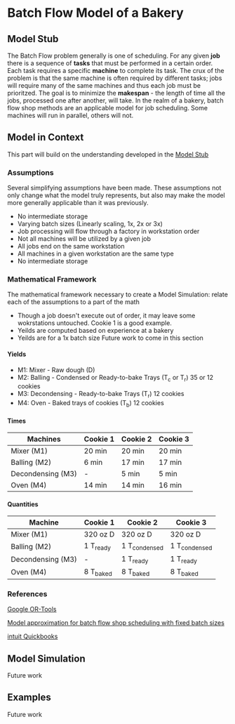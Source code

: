 # Batch Flow Model of a Bakery

## Model Stub
The Batch Flow problem generally is one of scheduling. For any given **job** there is a sequence of **tasks** that must be performed in a certain order. Each task requires a specific **machine** to complete its task. The crux of the problem is that the same machine is often required by different tasks; jobs will require many of the same machines and thus each job must be prioritzed. The goal is to minimize the **makespan** - the length of time all the jobs, processed one after another, will take. In the realm of a bakery, batch flow shop methods are an applicable model for job scheduling. Some machines will run in parallel, others will not. 

## Model in Context
This part will build on the understanding developed in the [Model Stub](#Model-Stub)

### Assumptions
Several simplifying assumptions have been made. These assumptions not only change what the model truly represents, but also may make the model more generally 
applicable than it was previously.
- No intermediate storage
- Varying batch sizes (Linearly scaling, 1x, 2x or 3x)
- Job processing will flow through a factory in workstation order
- Not all machines will be utilized by a given job
- All jobs end on the same workstation
- All machines in a given workstation are the same type
- No intermediate storage

### Mathematical Framework
The mathematical framework necessary to create a Model Simulation: relate each of the assumptions to a part of the math
- Though a job doesn't execute out of order, it may leave some wokrstations untouched. Cookie 1 is a good example.
- Yeilds are computed based on experience at a bakery
- Yeilds are for a 1x batch size
Future work to come in this section

#### Yields
- M1: Mixer - Raw dough (D)
- M2: Balling - Condensed or Ready-to-bake Trays (T<sub>c</sub> or T<sub>r</sub>) 35 or 12 cookies
- M3: Decondensing - Ready-to-bake Trays (T<sub>r</sub>) 12 cookies
- M4: Oven - Baked trays of cookies (T<sub>b</sub>) 12 cookies

#### Times
| Machines |Cookie 1|Cookie 2|Cookie 3|
| -------- | ------ | ------ | ------ |
| Mixer (M1)        | 20 min | 20 min | 20 min |
| Balling (M2)      | 6 min  | 17 min | 17 min |
| Decondensing (M3) |    -   | 5 min  | 5 min  |
| Oven (M4)         | 14 min | 14 min | 16 min |

#### Quantities
| Machine |Cookie 1|Cookie 2|Cookie 3|
| ------- | ------ | ------ | ------ |
| Mixer (M1)        | 320 oz D| 320 oz D| 320 oz D|
| Balling (M2)      | 1 T<sub>ready</sub> | 1 T<sub>condensed</sub> | 1 T<sub>condensed</sub> |
| Decondensing (M3) |        -            | 1 T<sub>ready</sub> | 1 T<sub>ready</sub> |
| Oven (M4)         | 8 T<sub>baked</sub> | 8 T<sub>baked</sub> | 8 T<sub>baked</sub> |

### References
[Google OR-Tools](https://developers.google.com/optimization/scheduling/job_shop)

[Model approximation for batch flow shop scheduling with fixed batch sizes](https://idealabs.byu.edu/publications/2013BatchFlowAproximation.pdf)

[intuit Quickbooks](https://quickbooks.intuit.com/r/growing-complex-businesses/batch-flow-continuous-and-custom-production-in-manufacturing/)

## Model Simulation
Future work

## Examples
Future work

